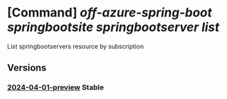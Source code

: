 # [Command] _off-azure-spring-boot springbootsite springbootserver list_

List springbootservers resource by subscription

## Versions

### [2024-04-01-preview](/Resources/mgmt-plane/L3N1YnNjcmlwdGlvbnMve30vcHJvdmlkZXJzL21pY3Jvc29mdC5vZmZhenVyZXNwcmluZ2Jvb3Qvc3ByaW5nYm9vdHNpdGVzL3t9L3NwcmluZ2Jvb3RzZXJ2ZXJz/2024-04-01-preview.xml) **Stable**

<!-- mgmt-plane /subscriptions/{}/providers/microsoft.offazurespringboot/springbootsites/{}/springbootservers 2024-04-01-preview -->
<!-- mgmt-plane /subscriptions/{}/resourcegroups/{}/providers/microsoft.offazurespringboot/springbootsites/{}/springbootservers 2024-04-01-preview -->
